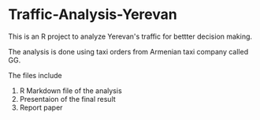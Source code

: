 # Traffic-Analysis-Yerevan
This is an R project to analyze Yerevan's traffic for bettter decision making. 
<p> The analysis is done using taxi orders from Armenian taxi company called GG. </p>
The files include

1. R Markdown file of the analysis
2. Presentaion of the final result
3. Report paper
